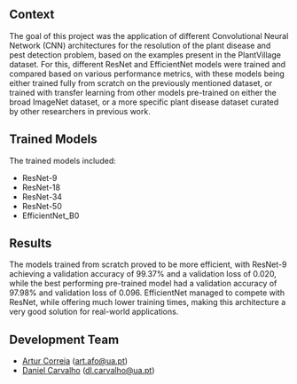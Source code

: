 ## Context

The goal of this project was the application of
different Convolutional Neural Network (CNN) architectures for
the resolution of the plant disease and pest detection problem,
based on the examples present in the PlantVillage dataset. For
this, different ResNet and EfficientNet models were trained and
compared based on various performance metrics, with these
models being either trained fully from scratch on the previously
mentioned dataset, or trained with transfer learning from other
models pre-trained on either the broad ImageNet dataset, or a
more specific plant disease dataset curated by other researchers
in previous work.

## Trained Models

The trained models included:
- ResNet-9
- ResNet-18
- ResNet-34
- ResNet-50
- EfficientNet_B0

## Results

The models trained from scratch proved to be
more efficient, with ResNet-9 achieving a validation accuracy of
99.37% and a validation loss of 0.020, while the best performing
pre-trained model had a validation accuracy of 97.98% and
validation loss of 0.096. EfficientNet managed to compete with
ResNet, while offering much lower training times, making this
architecture a very good solution for real-world applications.

## Development Team

- [Artur Correia](https://github.com/afarturc) (art.afo@ua.pt)
- [Daniel Carvalho](https://github.com/danielfcarvalho) (dl.carvalho@ua.pt)
